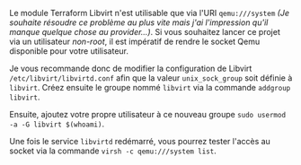﻿
Le module Terraform Libvirt n'est utilisable que via l'URI `qemu:///system` *(Je souhaite résoudre ce problème au plus vite mais j'ai l'impression qu'il manque quelque chose au provider…)*. Si vous souhaitez lancer ce projet via un utilisateur *non-root*, il est impératif de rendre le socket Qemu disponible pour votre utilisateur.


Je vous recommande donc de modifier la configuration de Libvirt `/etc/libvirt/libvirtd.conf` afin que la valeur `unix_sock_group` soit définie à `libvirt`. Créez ensuite le groupe nommé `libvirt` via la commande `addgroup libvirt`. 

Ensuite, ajoutez votre propre utilisateur à ce nouveau groupe `sudo usermod -a -G libvirt $(whoami)`. 


Une fois le service `libvirtd` redémarré, vous pourrez tester l'accès au socket via la commande `virsh -c qemu:///system list`.
